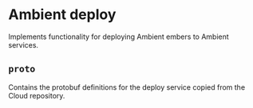 # Ambient deploy

Implements functionality for deploying Ambient embers to Ambient services.

## `proto`

Contains the protobuf definitions for the deploy service copied from the Cloud repository.
